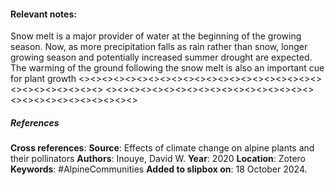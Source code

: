 #### **Relevant notes**:
Snow melt is a major provider of water at the beginning of the growing season. Now, as more precipitation falls as rain rather than snow, longer growing season and potentially increased summer drought are expected. 
The warming of the ground following the snow melt is also an important cue for plant growth
<><><><><><><><><><><><><><><><><><><><><><><><><><><><><>
<><><><><><><><><><><><><><><><><><><><><><><><><><><><><>
##### References
**Cross references**:
**Source**: Effects of climate change on alpine plants and their pollinators
**Authors**: Inouye, David W. 
**Year**: 2020
**Location**: Zotero
**Keywords**: #AlpineCommunities 
**Added to slipbox on**: 18 October 2024. 